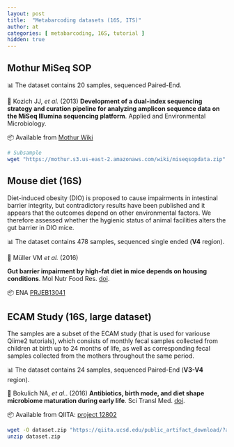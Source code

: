 ```yaml
---
layout: post
title:  "Metabarcoding datasets (16S, ITS)"
author: at
categories: [ metabarcoding, 16S, tutorial ]
hidden: true
---
```



## Mothur MiSeq SOP

:bar_chart: The dataset contains 20 samples, sequenced Paired-End.

:book: Kozich JJ, _et al._ (2013)
**Development of a dual-index sequencing strategy and curation pipeline for analyzing amplicon sequence data on the MiSeq Illumina sequencing platform**.
Applied and Environmental Microbiology.

:package: Available from [Mothur Wiki](https://mothur.org/wiki/miseq_sop/)

```bash
# Subsample
wget "https://mothur.s3.us-east-2.amazonaws.com/wiki/miseqsopdata.zip"
```



## Mouse diet (16S)

Diet-induced obesity (DIO) is proposed to cause impairments in intestinal barrier integrity, but contradictory results have been published and it appears that the outcomes depend on other environmental factors. We therefore assessed whether the hygienic status of animal facilities alters the gut barrier in DIO mice.

:bar_chart: The dataset contains 478 samples, sequenced single ended (**V4** region).

:book: Müller VM _et al._ (2016)

**Gut barrier impairment by high-fat diet in mice depends on housing conditions**.
Mol Nutr Food Res. [doi](https://doi.org/10.1002/mnfr.201500775).

:package: ENA [PRJEB13041](https://www.ebi.ac.uk/ena/browser/view/PRJEB13041)



## ECAM Study (16S, large dataset)

The samples are a subset of the ECAM study (that is used for variouse Qiime2 tutorials),
which consists of monthly fecal samples collected from children at birth up to
24 months of life, as well as corresponding fecal samples collected from the
mothers throughout the same period.

:bar_chart: The dataset contains 24 samples, sequenced Paired-End (**V3-V4** region).

:book: Bokulich NA, _et al._. (2016)
**Antibiotics, birth mode, and diet shape microbiome maturation during early life**.
Sci Transl Med.  [doi](https://doi.org/10.1126/scitranslmed.aad7121).

:package: Available from QIITA: [project 12802](https://qiita.ucsd.edu/study/description/12802)

```bash
wget -O dataset.zip "https://qiita.ucsd.edu/public_artifact_download/?artifact_id=81253"
unzip dataset.zip
```


